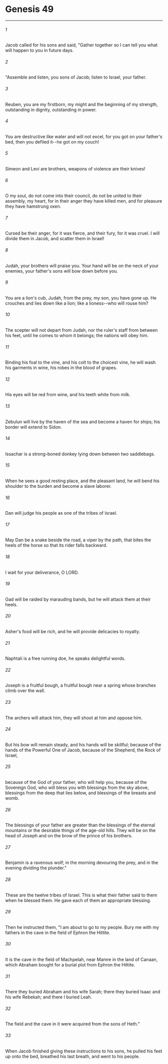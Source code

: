 # Genesis 49
***



###### 1 
Jacob called for his sons and said, "Gather together so I can tell you what will happen to you in future days. 

###### 2 
"Assemble and listen, you sons of Jacob; listen to Israel, your father. 

###### 3 
Reuben, you are my firstborn, my might and the beginning of my strength, outstanding in dignity, outstanding in power. 

###### 4 
You are destructive like water and will not excel, for you got on your father's bed, then you defiled it--he got on my couch! 

###### 5 
Simeon and Levi are brothers, weapons of violence are their knives! 

###### 6 
O my soul, do not come into their council, do not be united to their assembly, my heart, for in their anger they have killed men, and for pleasure they have hamstrung oxen. 

###### 7 
Cursed be their anger, for it was fierce, and their fury, for it was cruel. I will divide them in Jacob, and scatter them in Israel! 

###### 8 
Judah, your brothers will praise you. Your hand will be on the neck of your enemies, your father's sons will bow down before you. 

###### 9 
You are a lion's cub, Judah, from the prey, my son, you have gone up. He crouches and lies down like a lion; like a lioness--who will rouse him? 

###### 10 
The scepter will not depart from Judah, nor the ruler's staff from between his feet, until he comes to whom it belongs; the nations will obey him. 

###### 11 
Binding his foal to the vine, and his colt to the choicest vine, he will wash his garments in wine, his robes in the blood of grapes. 

###### 12 
His eyes will be red from wine, and his teeth white from milk. 

###### 13 
Zebulun will live by the haven of the sea and become a haven for ships; his border will extend to Sidon. 

###### 14 
Issachar is a strong-boned donkey lying down between two saddlebags. 

###### 15 
When he sees a good resting place, and the pleasant land, he will bend his shoulder to the burden and become a slave laborer. 

###### 16 
Dan will judge his people as one of the tribes of Israel. 

###### 17 
May Dan be a snake beside the road, a viper by the path, that bites the heels of the horse so that its rider falls backward. 

###### 18 
I wait for your deliverance, O LORD. 

###### 19 
Gad will be raided by marauding bands, but he will attack them at their heels. 

###### 20 
Asher's food will be rich, and he will provide delicacies to royalty. 

###### 21 
Naphtali is a free running doe, he speaks delightful words. 

###### 22 
Joseph is a fruitful bough, a fruitful bough near a spring whose branches climb over the wall. 

###### 23 
The archers will attack him, they will shoot at him and oppose him. 

###### 24 
But his bow will remain steady, and his hands will be skillful; because of the hands of the Powerful One of Jacob, because of the Shepherd, the Rock of Israel, 

###### 25 
because of the God of your father, who will help you, because of the Sovereign God, who will bless you with blessings from the sky above, blessings from the deep that lies below, and blessings of the breasts and womb. 

###### 26 
The blessings of your father are greater than the blessings of the eternal mountains or the desirable things of the age-old hills. They will be on the head of Joseph and on the brow of the prince of his brothers. 

###### 27 
Benjamin is a ravenous wolf; in the morning devouring the prey, and in the evening dividing the plunder." 

###### 28 
These are the twelve tribes of Israel. This is what their father said to them when he blessed them. He gave each of them an appropriate blessing. 

###### 29 
Then he instructed them, "I am about to go to my people. Bury me with my fathers in the cave in the field of Ephron the Hittite. 

###### 30 
It is the cave in the field of Machpelah, near Mamre in the land of Canaan, which Abraham bought for a burial plot from Ephron the Hittite. 

###### 31 
There they buried Abraham and his wife Sarah; there they buried Isaac and his wife Rebekah; and there I buried Leah. 

###### 32 
The field and the cave in it were acquired from the sons of Heth." 

###### 33 
When Jacob finished giving these instructions to his sons, he pulled his feet up onto the bed, breathed his last breath, and went to his people.
